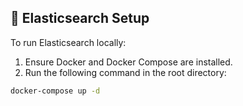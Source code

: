 ## 🚀 Elasticsearch Setup

To run Elasticsearch locally:

1. Ensure Docker and Docker Compose are installed.
2. Run the following command in the root directory:

```bash
docker-compose up -d